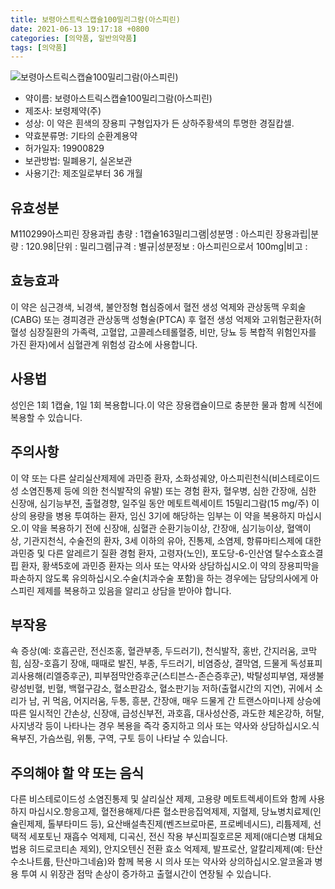 ```yaml
---
title: 보령아스트릭스캡슐100밀리그람(아스피린)
date: 2021-06-13 19:17:18 +0800
categories: [의약품, 일반의약품]
tags: [의약품]
---
```

![보령아스트릭스캡슐100밀리그람(아스피린)](https://nedrug.mfds.go.kr/pbp/cmn/itemImageDownload/154599017940000101)

- 약이름: 보령아스트릭스캡슐100밀리그람(아스피린)
- 제조사: 보령제약(주)
- 성상: 이 약은 흰색의 장용피 구형입자가 든 상하주황색의 투명한 경질캅셀.
- 약효분류명: 기타의 순환계용약
- 허가일자: 19900829
- 보관방법: 밀폐용기, 실온보관
- 사용기간: 제조일로부터 36 개월
## 유효성분
M110299아스피린 장용과립
총량 : 1캡슐163밀리그램|성분명 : 아스피린 장용과립|분량 : 120.98|단위 : 밀리그램|규격 : 별규|성분정보 : 아스피린으로서 100mg|비고 :
## 효능효과
이 약은 심근경색, 뇌경색, 불안정형 협심증에서 혈전 생성 억제와 관상동맥 우회술(CABG) 또는 경피경관 관상동맥 성형술(PTCA) 후 혈전 생성 억제와 고위험군환자(허혈성 심장질환의 가족력, 고혈압, 고콜레스테롤혈증, 비만, 당뇨 등 복합적 위험인자를 가진 환자)에서 심혈관계 위험성 감소에 사용합니다.
## 사용법
성인은 1회 1캡슐, 1일 1회 복용합니다.이 약은 장용캡슐이므로 충분한 물과 함께 식전에 복용할 수 있습니다.
## 주의사항
이 약 또는 다른 살리실산제제에 과민증 환자, 소화성궤양, 아스피린천식(비스테로이드성 소염진통제 등에 의한 천식발작의 유발) 또는 경험 환자, 혈우병, 심한 간장애, 심한 신장애, 심기능부전, 출혈경향, 일주일 동안 메토트렉세이트 15밀리그람(15 mg/주) 이상의 용량을 병용 투여하는 환자, 임신 3기에 해당하는 임부는 이 약을 복용하지 마십시오.이 약을 복용하기 전에 신장애, 심혈관 순환기능이상, 간장애, 심기능이상, 혈액이상, 기관지천식, 수술전의 환자, 3세 이하의 유아, 진통제, 소염제, 항류마티스제에 대한 과민증 및 다른 알레르기 질환 경험 환자, 고령자(노인), 포도당-6-인산염 탈수소효소결핍 환자, 황색5호에 과민증 환자는 의사 또는 약사와 상담하십시오.이 약의 장용피막을 파손하지 않도록 유의하십시오.수술(치과수술 포함)을 하는 경우에는 담당의사에게 아스피린 제제를 복용하고 있음을 알리고 상담을 받아야 합니다.
## 부작용
쇽 증상(예: 호흡곤란, 전신조홍, 혈관부종, 두드러기), 천식발작, 홍반, 간지러움, 코막힘, 심장-호흡기 장애, 때때로 발진, 부종, 두드러기, 비염증상, 결막염, 드물게 독성표피괴사용해(리엘증후군), 피부점막안증후군(스티븐스-존슨증후군), 박탈성피부염, 재생불량성빈혈, 빈혈, 백혈구감소, 혈소판감소, 혈소판기능 저하(출혈시간의 지연), 귀에서 소리가 남, 귀 먹음, 어지러움, 두통, 흥분, 간장애, 매우 드물게 간 트랜스아미나제 상승에 따른 일시적인 간손상, 신장애, 급성신부전, 과호흡, 대사성산증, 과도한 체온강하, 허탈, 사지냉각 등이 나타나는 경우 복용을 즉각 중지하고 의사 또는 약사와 상담하십시오.식욕부진, 가슴쓰림, 위통, 구역, 구토 등이 나타날 수 있습니다.
## 주의해야 할 약 또는 음식
다른 비스테로이드성 소염진통제 및 살리실산 제제, 고용량 메토트렉세이트와 함께 사용하지 마십시오.항응고제, 혈전용해제/다른 혈소판응집억제제, 지혈제, 당뇨병치료제(인슐린제제, 톨부타미드 등), 요산배설촉진제(벤즈브로마론, 프로베네시드), 리튬제제, 선택적 세포토닌 재흡수 억제제, 디곡신, 전신 작용 부신피질호르몬 제제(애디슨병 대체요법용 히드로코티손 제외), 안지오텐신 전환 효소 억제제, 발프로산, 알칼리제제(예: 탄산수소나트륨, 탄산마그네슘)와 함께 복용 시 의사 또는 약사와 상의하십시오.알코올과 병용 투여 시 위장관 점막 손상이 증가하고 출혈시간이 연장될 수 있습니다.
